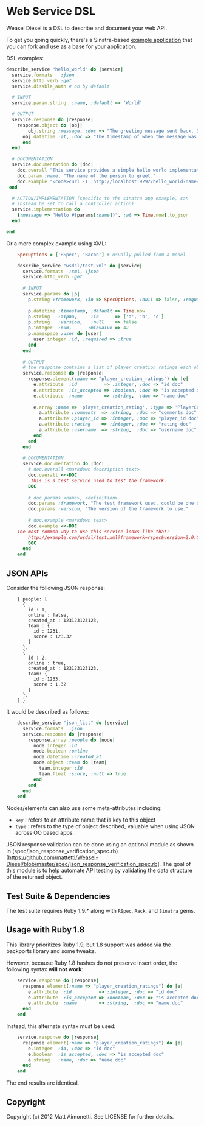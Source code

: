 # Web Service DSL

Weasel Diesel is a DSL to describe and document your web API. 

To get you going quickly, there's a Sinatra-based [example
application](https://github.com/mattetti/sinatra-web-api-example) that
you can fork and use as a base for your application.

DSL examples:

``` ruby
describe_service "hello_world" do |service|
  service.formats   :json
  service.http_verb :get
  service.disable_auth # on by default

  # INPUT
  service.param.string  :name, :default => 'World'

  # OUTPUT
  service.response do |response|
    response.object do |obj|
	    obj.string :message, :doc => "The greeting message sent back. Defaults to 'World'"
      obj.datetime :at, :doc => "The timestamp of when the message was dispatched"
	  end
  end

  # DOCUMENTATION
  service.documentation do |doc|
  	doc.overall "This service provides a simple hello world implementation example."
  	doc.param :name, "The name of the person to greet."
  	doc.example "<code>curl -I 'http://localhost:9292/hello_world?name=Matt'</code>"
 end

  # ACTION/IMPLEMENTATION (specific to the sinatra app example, can
  # instead be set to call a controller action)
  service.implementation do
    {:message => "Hello #{params[:name]}", :at => Time.now}.to_json
  end

end
```

Or a more complex example using XML:

``` ruby
    SpecOptions = ['RSpec', 'Bacon'] # usually pulled from a model

    describe_service "wsdsl/test.xml" do |service|
      service.formats  :xml, :json
      service.http_verb :get
      
      # INPUT
      service.params do |p|
        p.string :framework, :in => SpecOptions, :null => false, :required => true
       
        p.datetime :timestamp, :default => Time.now
        p.string   :alpha,     :in      => ['a', 'b', 'c']
        p.string   :version,   :null    => false
        p.integer  :num,      :minvalue => 42
        p.namespace :user do |user|
          user.integer :id, :required => :true
        end
      end
      
      # OUTPUT
      # the response contains a list of player creation ratings each object in the list 
      service.response do |response|
        response.element(:name => "player_creation_ratings") do |e|
          e.attribute  :id          => :integer, :doc => "id doc"
          e.attribute  :is_accepted => :boolean, :doc => "is accepted doc"
          e.attribute  :name        => :string,  :doc => "name doc"
          
          e.array :name => 'player_creation_rating', :type => 'PlayerCreationRating' do |a|
            a.attribute :comments  => :string,  :doc => "comments doc"
            a.attribute :player_id => :integer, :doc => "player_id doc"
            a.attribute :rating    => :integer, :doc => "rating doc"
            a.attribute :username  => :string,  :doc => "username doc"
          end
        end
      end
      
      # DOCUMENTATION
      service.documentation do |doc|
        # doc.overall <markdown description text>
        doc.overall <<-DOC
         This is a test service used to test the framework.
        DOC
        
        # doc.params <name>, <definition>
        doc.params :framework, "The test framework used, could be one of the two following: #{SpecOptions.join(", ")}."
        doc.params :version, "The version of the framework to use."
        
        # doc.example <markdown text>
        doc.example <<-DOC
    The most common way to use this service looks like that:
        http://example.com/wsdsl/test.xml?framework=rspec&version=2.0.0
        DOC
      end
    end
```

## JSON APIs

Consider the following JSON response:

``` 
    { people: [ 
      { 
        id : 1, 
        online : false,
        created_at : 123123123123, 
        team : {
          id : 1231,
          score : 123.32
        }
      }, 
      { 
        id : 2, 
        online : true,
        created_at : 123123123123, 
        team: {
          id : 1233,
          score : 1.32
        }
      }, 
    ] }
```

It would be described as follows:

``` ruby
    describe_service "json_list" do |service|
      service.formats  :json
      service.response do |response|
        response.array :people do |node|
          node.integer :id
          node.boolean :online
          node.datetime :created_at
          node.object :team do |team|
            team.integer :id
            team.float :score, :null => true
          end
        end
      end
    end
```

Nodes/elements can also use some meta-attributes including:

* `key` : refers to an attribute name that is key to this object
* `type` : refers to the type of object described, valuable when using JSON across OO based apps.

JSON response validation can be done using an optional module as shown in 
(spec/json_response_verification_spec.rb)[https://github.com/mattetti/Weasel-Diesel/blob/master/spec/json_response_verification_spec.rb].
The goal of this module is to help automate API testing by
validating the data structure of the returned object.

## Test Suite & Dependencies

The test suite requires Ruby 1.9.* along with `RSpec`, `Rack`, and `Sinatra` gems.

## Usage with Ruby 1.8

This library prioritizes Ruby 1.9, but 1.8 support was added 
via the backports library and some tweaks. 

However, because Ruby 1.8 hashes do not preserve insert order, the following syntax
**will not work**:

``` ruby
    service.response do |response|
      response.element(:name => "player_creation_ratings") do |e|
        e.attribute  :id          => :integer, :doc => "id doc"
        e.attribute  :is_accepted => :boolean, :doc => "is accepted doc"
        e.attribute  :name        => :string,  :doc => "name doc"
      end
    end
```

Instead, this alternate syntax must be used:

``` ruby
    service.response do |response|
      response.element(:name => "player_creation_ratings") do |e|
        e.integer  :id, :doc => "id doc"
        e.boolean  :is_accepted, :doc => "is accepted doc"
        e.string   :name, :doc => "name doc"
      end
    end
```

The end results are identical.

## Copyright

Copyright (c) 2012 Matt Aimonetti. See LICENSE for
further details.
